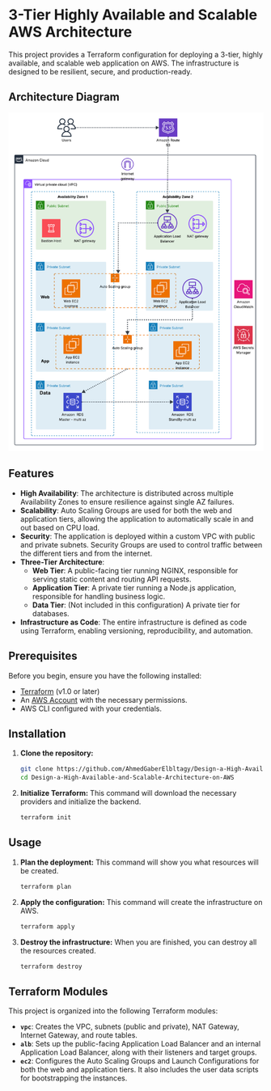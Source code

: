 # 3-Tier Highly Available and Scalable AWS Architecture

This project provides a Terraform configuration for deploying a 3-tier, highly available, and scalable web application on AWS. The infrastructure is designed to be resilient, secure, and production-ready.

## Architecture Diagram

![AWS Architecture Diagram](Aws%20Architecture%20.png)

## Features

- **High Availability**: The architecture is distributed across multiple Availability Zones to ensure resilience against single AZ failures.
- **Scalability**: Auto Scaling Groups are used for both the web and application tiers, allowing the application to automatically scale in and out based on CPU load.
- **Security**: The application is deployed within a custom VPC with public and private subnets. Security Groups are used to control traffic between the different tiers and from the internet.
- **Three-Tier Architecture**:
    - **Web Tier**: A public-facing tier running NGINX, responsible for serving static content and routing API requests.
    - **Application Tier**: A private tier running a Node.js application, responsible for handling business logic.
    - **Data Tier**: (Not included in this configuration) A private tier for databases.
- **Infrastructure as Code**: The entire infrastructure is defined as code using Terraform, enabling versioning, reproducibility, and automation.

## Prerequisites

Before you begin, ensure you have the following installed:
- [Terraform](https://www.terraform.io/downloads.html) (v1.0 or later)
- An [AWS Account](https://aws.amazon.com/premiumsupport/knowledge-center/create-and-activate-aws-account/) with the necessary permissions.
- AWS CLI configured with your credentials.

## Installation

1.  **Clone the repository:**
    ```sh
    git clone https://github.com/AhmedGaberElbltagy/Design-a-High-Available-and-Scalable-Architecture-on-AWS.git
    cd Design-a-High-Available-and-Scalable-Architecture-on-AWS
    ```

2.  **Initialize Terraform:**
    This command will download the necessary providers and initialize the backend.
    ```sh
    terraform init
    ```

## Usage

1.  **Plan the deployment:**
    This command will show you what resources will be created.
    ```sh
    terraform plan
    ```

2.  **Apply the configuration:**
    This command will create the infrastructure on AWS.
    ```sh
    terraform apply
    ```

3.  **Destroy the infrastructure:**
    When you are finished, you can destroy all the resources created.
    ```sh
    terraform destroy
    ```

## Terraform Modules

This project is organized into the following Terraform modules:

-   **`vpc`**: Creates the VPC, subnets (public and private), NAT Gateway, Internet Gateway, and route tables.
-   **`alb`**: Sets up the public-facing Application Load Balancer and an internal Application Load Balancer, along with their listeners and target groups.
-   **`ec2`**: Configures the Auto Scaling Groups and Launch Configurations for both the web and application tiers. It also includes the user data scripts for bootstrapping the instances. 